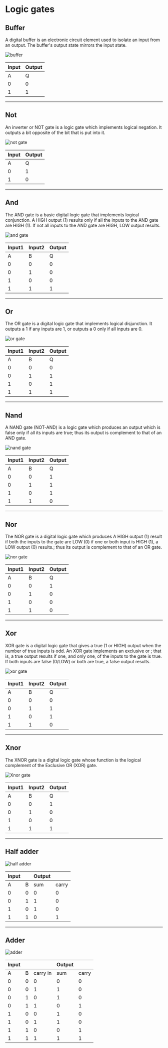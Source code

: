 # Logic gates

## Buffer

A digital buffer is an electronic circuit element used to isolate an input from an output. The buffer's output state mirrors the input state.

![buffer](buffer.svg "buffer")

| Input | Output |
| ----- | ------ |
| A     | Q      |
| 0     | 0      |
| 1     | 1      |

---

## Not

An inverter or NOT gate is a logic gate which implements logical negation. It outputs a bit opposite of the bit that is put into it.

![not gate](not.svg "not gate")

| Input | Output |
| ----- | ------ |
| A     | Q      |
| 0     | 1      |
| 1     | 0      |

---

## And

The AND gate is a basic digital logic gate that implements logical conjunction. A HIGH output (1) results only if all the inputs to the AND gate are HIGH (1). If not all inputs to the AND gate are HIGH, LOW output results.

![and gate](and.svg "and gate")

| Input1 | Input2 | Output |
| ------ | ------ | ------ |
| A      | B      | Q      |
| 0      | 0      | 0      |
| 0      | 1      | 0      |
| 1      | 0      | 0      |
| 1      | 1      | 1      |

---

## Or

The OR gate is a digital logic gate that implements logical disjunction. It outputs a 1 if any inputs are 1, or outputs a 0 only if all inputs are 0.

![or gate](or.svg "or gate")

| Input1 | Input2 | Output |
| ------ | ------ | ------ |
| A      | B      | Q      |
| 0      | 0      | 0      |
| 0      | 1      | 1      |
| 1      | 0      | 1      |
| 1      | 1      | 1      |

---

## Nand

A NAND gate (NOT-AND) is a logic gate which produces an output which is false only if all its inputs are true; thus its output is complement to that of an AND gate.

![nand gate](nand.svg "nand gate")

| Input1 | Input2 | Output |
| ------ | ------ | ------ |
| A      | B      | Q      |
| 0      | 0      | 1      |
| 0      | 1      | 1      |
| 1      | 0      | 1      |
| 1      | 1      | 0      |

---

## Nor

The NOR gate is a digital logic gate which produces A HIGH output (1) result if both the inputs to the gate are LOW (0) if one or both input is HIGH (1), a LOW output (0) results.; thus its output is complement to that of an OR gate.

![nor gate](nor.svg "nor gate")

| Input1 | Input2 | Output |
| ------ | ------ | ------ |
| A      | B      | Q      |
| 0      | 0      | 1      |
| 0      | 1      | 0      |
| 1      | 0      | 0      |
| 1      | 1      | 0      |

---

## Xor

XOR gate is a digital logic gate that gives a true (1 or HIGH) output when the number of true inputs is odd. An XOR gate implements an exclusive or ; that is, a true output results if one, and only one, of the inputs to the gate is true. If both inputs are false (0/LOW) or both are true, a false output results.

![xor gate](/logic/xor.svg "xor gate")

| Input1 | Input2 | Output |
| ------ | ------ | ------ |
| A      | B      | Q      |
| 0      | 0      | 0      |
| 0      | 1      | 1      |
| 1      | 0      | 1      |
| 1      | 1      | 0      |

---

## Xnor

The XNOR gate is a digital logic gate whose function is the logical complement of the Exclusive OR (XOR) gate.

![Xnor gate](xnor.svg "Xnor gate")

| Input1 | Input2 | Output |
| ------ | ------ | ------ |
| A      | B      | Q      |
| 0      | 0      | 1      |
| 0      | 1      | 0      |
| 1      | 0      | 0      |
| 1      | 1      | 1      |

---

## Half adder

![half adder](halfadder.svg "half adder")

| Input |     | Output |       |
| ----- | --- | ------ | ----- |
| A     | B   | sum    | carry |
| 0     | 0   | 0      | 0     |
| 0     | 1   | 1      | 0     |
| 1     | 0   | 1      | 0     |
| 1     | 1   | 0      | 1     |

---

## Adder

![adder](adder.svg "adder")

| Input |     |          | Output |       |
| ----- | --- | -------- | ------ | ----- |
| A     | B   | carry in | sum    | carry |
| 0     | 0   | 0        | 0      | 0     |
| 0     | 0   | 1        | 1      | 0     |
| 0     | 1   | 0        | 1      | 0     |
| 0     | 1   | 1        | 0      | 1     |
| 1     | 0   | 0        | 1      | 0     |
| 1     | 0   | 1        | 1      | 0     |
| 1     | 1   | 0        | 0      | 1     |
| 1     | 1   | 1        | 1      | 1     |
